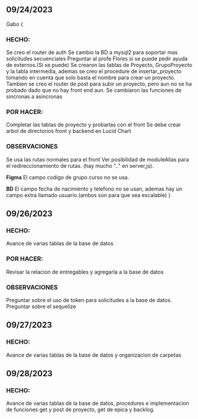 ## 09/24/2023
Gabo
{
### HECHO:
Se creo el router de auth
Se cambio la BD a mysql2 para soportar mas solicitudes secuenciales
Preguntar al profe Flores si se puede pedir ayuda de externos.(Si se puede)
Se crearon las tablas de Proyecto, GrupoProyecto y la tabla intermedia, ademas se creo el procedure de insertar_proyecto tomando en cuenta que solo basta el nombre para crear un proyecto.
Tambien se creo el router de post para subir un proyecto, pero aun no se ha probado dado que no hay front end aun.
Se cambiaron las funciones de sincronas a asincronas

### POR HACER:
Completar las tablas de proyecto y probarlas con el front
Se debe crear arbol de directorios front y backend  en Lucid Chart

### OBSERVACIONES
Se usa las rutas normales para el front
Ver posibilidad de moduleAlias para el redireccionamiento de rutas. (hay mucho ".." en server,js).

**Figma**
El campo codigo de grupo curso no se usa.

**BD**
El campo fecha de nacimiento y telefono no se usan, ademas hay un campo extra llamado usuario.(ambos son para que sea escalable)
}

## 09/26/2023
### HECHO:
Avance de varias tablas de la base de datos

### POR HACER:
Revisar la relacion de entregables y agregarla a la base de datos

### OBSERVACIONES
Preguntar sobre el uso de token para solicitudes a la base de datos.
Preguntar sobre el sequelize    

## 09/27/2023

### HECHO:
Avance de varias tablas de la base de datos y organizacion de carpetas

## 09/28/2023

### HECHO:
Avance de varias tablas de la base de datos, procedures e implementacion de funciones get y post de proyecto, get de epica  y backlog.